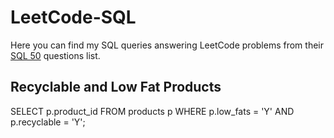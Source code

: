 # LeetCode-SQL
Here you can find my SQL queries answering LeetCode problems from their [SQL 50](https://leetcode.com/studyplan/top-sql-50/) questions list.

## Recyclable and Low Fat Products

  SELECT
      p.product_id
  FROM products p
  WHERE 
      p.low_fats = 'Y'
      AND p.recyclable = 'Y';
